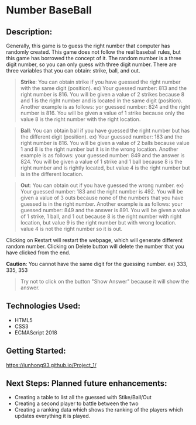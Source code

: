 # Number BaseBall

## Description:
Generally, this game is to guess the right number that computer has randomly created. This game does not follow the real baseball rules, but this game has borrowed the concept of it.
The random number is a three digit number, so you can only guess with three digit number. There are three variables that you can obtain: strike, ball, and out.
>**Strike**: You can obtain strike if you have guessed the right number with the same digit (position). ex) Your guessed number: 813  and the right number is 816.
You will be given a value of 2 strikes because 8 and 1 is the right number and is located in the same digit (position). Another example is as follows: yor guessed number: 824 and the right number is 816.
You will be given a value of 1 strike because only the value 8 is the right number with the right location.

>**Ball**: You can obtain ball if you have guessed the right number but has the different digit (position). ex) Your guessed number: 183 and the right number is 816.
You will be given a value of 2 balls because value 1 and 8 is the right number but it is in the wrong location. Another example is as follows: your guessed number: 849 and the answer is 824.
You will be given a value of 1 strike and 1 ball because 8 is the right number and is rightly located, but value 4 is the right number but is in the different location.

>**Out**: You can obtain out if you have guessed the wrong number. ex) Your guessed number: 183 and the right number is 492.
You will be given a value of 3 outs because none of the numbers that you have guessed is in the right number. Another example is as follows: your guessed number: 849 and the answer is 891.
You will be given a value of 1 strike, 1 ball, and 1 out because 8 is the right number with right location, but value 9 is the right number but with wrong location. value 4 is not the right number so it is out.

Clicking on Restart will restart the webpage, which will generate different random number. 
Clicking on Delete button will delete the number that you have clicked from the end.

**Caution**: You cannot have the same digit for the guessing number. ex) 333, 335, 353
> Try not to click on the button "Show Answer" because it will show the answer.

## Technologies Used:
* HTML5 
* CSS3
* ECMAScript 2018 

## Getting Started:
https://junhong93.github.io/Project_1/

## Next Steps: Planned future enhancements:
* Creating a table to list all the guessed with Stike/Ball/Out
* Creating a second player to battle between the two
* Creating a ranking data which shows the ranking of the players which updates everything it is played.
